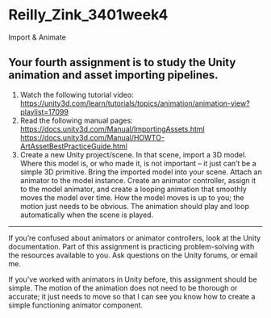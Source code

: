 # Reilly_Zink_3401week4
Import &amp; Animate

Your fourth assignment is to study the Unity animation and asset importing pipelines.
------
1. Watch the following tutorial video:
https://unity3d.com/learn/tutorials/topics/animation/animation-view?playlist=17099
2. Read the following manual pages:
https://docs.unity3d.com/Manual/ImportingAssets.html
https://docs.unity3d.com/Manual/HOWTO-ArtAssetBestPracticeGuide.html
3. Create a new Unity project/scene. In that scene, import a 3D model. Where this
model is, or who made it, is not important – it just can’t be a simple 3D primitive.
Bring the imported model into your scene. Attach an animator to the model instance.
Create an animator controller, assign it to the model animator, and create a looping
animation that smoothly moves the model over time. How the model moves is up to you;
the motion just needs to be obvious. The animation should play and loop automatically
when the scene is played.

___________________________________
If you’re confused about animators or animator controllers, look at the Unity documentation.
Part of this assignment is practicing problem-solving with the resources available to you. Ask
questions on the Unity forums, or email me.


If you’ve worked with animators in Unity before, this assignment should be simple. The motion
of the animation does not need to be thorough or accurate; it just needs to move so that I can
see you know how to create a simple functioning animator component.
